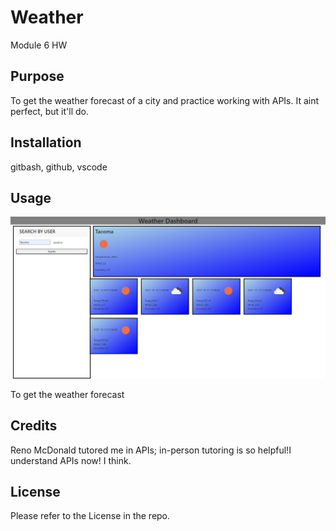 # Weather
Module 6 HW

## Purpose

To get the weather forecast of a city and practice working with APIs. It aint perfect, but it'll do.


## Installation

gitbash, github, vscode

## Usage

![Example of a weather search.](/Document.png)

To get the weather forecast

## Credits

Reno McDonald tutored me in APIs; in-person tutoring is so helpful!I understand APIs now! I think.

## License

Please refer to the License in the repo.
